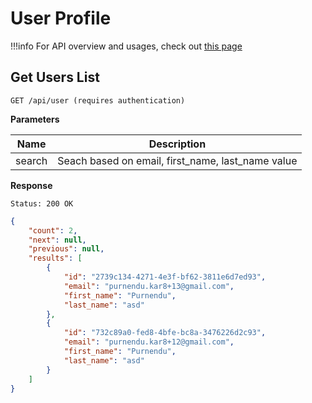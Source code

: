 # User Profile

!!!info
    For API overview and usages, check out [this page](0-overview.md)

## Get Users List

```
GET /api/user (requires authentication)
```
**Parameters**

Name     | Description
---------|-------------------------------------
search | Seach based on email, first_name, last_name value

**Response**
```
Status: 200 OK
```
```json
{
    "count": 2,
    "next": null,
    "previous": null,
    "results": [
        {
            "id": "2739c134-4271-4e3f-bf62-3811e6d7ed93",
            "email": "purnendu.kar8+13@gmail.com",
            "first_name": "Purnendu",
            "last_name": "asd"
        },
        {
            "id": "732c89a0-fed8-4bfe-bc8a-3476226d2c93",
            "email": "purnendu.kar8+12@gmail.com",
            "first_name": "Purnendu",
            "last_name": "asd"
        }
    ]
}
```
